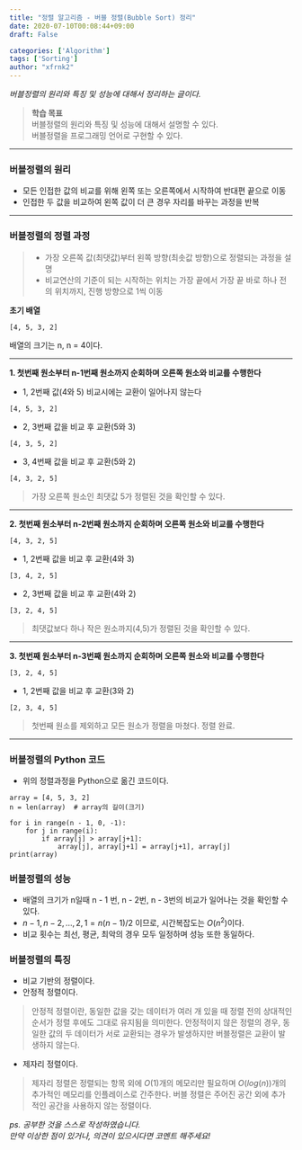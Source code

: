 ```yaml
---
title: "정렬 알고리즘 - 버블 정렬(Bubble Sort) 정리"
date: 2020-07-10T00:08:44+09:00
draft: False

categories: ['Algorithm']
tags: ['Sorting']
author: "xfrnk2"
---
```

*버블정렬의 원리와 특징 및 성능에 대해서 정리하는 글이다.*

> **학습 목표**  
> 버블정렬의 원리와 특징 및 성능에 대해서 설명할 수 있다.  
> 버블정렬을 프로그래밍 언어로 구현할 수 있다.
---
### 버블정렬의 원리

+ 모든 인접한 값의 비교를 위해 왼쪽 또는 오른쪽에서 시작하여 반대편 끝으로 이동
+ 인접한 두 값을 비교하여 왼쪽 값이 더 큰 경우 자리를 바꾸는 과정을 반복
---
### 버블정렬의 정렬 과정
> + 가장 오른쪽 값(최댓값)부터 왼쪽 방향(최솟값 방향)으로 정렬되는 과정을 설명  
> + 비교연산의 기준이 되는 시작하는 위치는 가장 끝에서 가장 끝 바로 하나 전의 위치까지, 진행 방향으로 1씩 이동  

  
**초기 배열**
~~~
[4, 5, 3, 2]
~~~
배열의 크기는 n, n = 4이다.
   
--- 
  
**1. 첫번째 원소부터 n-1번째 원소까지 순회하며 오른쪽 원소와 비교를 수행한다**
  
   
   
+ 1, 2번째 값(4와 5) 비교시에는 교환이 일어나지 않는다
  
~~~
[4, 5, 3, 2]
~~~
  
+ 2, 3번째 값을 비교 후 교환(5와 3)
~~~
[4, 3, 5, 2]
~~~
+ 3, 4번째 값을 비교 후 교환(5와 2)
~~~
[4, 3, 2, 5]
~~~
> 가장 오른쪽 원소인 최댓값 5가 정렬된 것을 확인할 수 있다.
---
  
**2. 첫번째 원소부터 n-2번째 원소까지 순회하며 오른쪽 원소와 비교를 수행한다**
  


~~~
[4, 3, 2, 5]
~~~  


+ 1, 2번째 값을 비교 후 교환(4와 3) 

~~~
[3, 4, 2, 5]
~~~  


+ 2, 3번째 값을 비교 후 교환(4와 2)

~~~
[3, 2, 4, 5]
~~~  
  
> 최댓값보다 하나 작은 원소까지(4,5)가 정렬된 것을 확인할 수 있다.
---
    
**3. 첫번째 원소부터 n-3번째 원소까지 순회하며 오른쪽 원소와 비교를 수행한다**
  
  
~~~
[3, 2, 4, 5]
~~~
   
+ 1, 2번째 값을 비교 후 교환(3와 2)
  
  
~~~
[2, 3, 4, 5]
~~~
   
> 첫번째 원소를 제외하고 모든 원소가 정렬을 마쳤다. 정렬 완료.
  
---
### 버블정렬의 Python 코드
+ 위의 정렬과정을 Python으로 옮긴 코드이다.
  
~~~
array = [4, 5, 3, 2]
n = len(array)  # array의 길이(크기)

for i in range(n - 1, 0, -1):
    for j in range(i):
        if array[j] > array[j+1]:
            array[j], array[j+1] = array[j+1], array[j]
print(array)
~~~
  

### 버블정렬의 성능

+ 배열의 크기가 n일때 n - 1 번, n - 2번, n - 3번의 비교가 일어나는 것을 확인할 수 있다.
+ $n-1, n-2, ..., 2, 1 = n(n-1)/2$ 이므로, 시간복잡도는 $O(n^2)$이다.
+ 비교 횟수는 최선, 평균, 최악의 경우 모두 일정하며 성능 또한 동일하다.
  
### 버블정렬의 특징
+ 비교 기반의 정렬이다.
+ 안정적 정렬이다.
> 안정적 정렬이란, 동일한 값을 갖는 데이터가 여러 개 있을 때 정렬 전의 상대적인 순서가 정렬 후에도 그대로 유지됨을 의미한다. 안정적이지 않은 정렬의 경우, 동일한 값의 두 데이터가 서로 교환되는 경우가 발생하지만 버블정렬은 교환이 발생하지 않는다.
+ 제자리 정렬이다.
> 제자리 정렬은 정렬되는 항목 외에 $O(1)$개의 메모리만 필요하며 $O(log(n))$개의 추가적인 메모리를 인플레이스로 간주한다. 버블 정렬은 주어진 공간 외에 추가적인 공간을 사용하지 않는 정렬이다.

*ps. 공부한 것을 스스로 작성하였습니다.  
만약 이상한 점이 있거나, 의견이 있으시다면 코멘트 해주세요!*